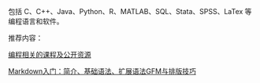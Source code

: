 包括 C、C++、Java、Python、R、MATLAB、SQL、Stata、SPSS、LaTex 等编程语言和软件。

推荐内容：

[编程相关的课程及公开资源](https://zhuanlan.zhihu.com/p/296928345)

[Markdown入门：简介、基础语法、扩展语法GFM与排版技巧](https://zhuanlan.zhihu.com/p/261016461)
